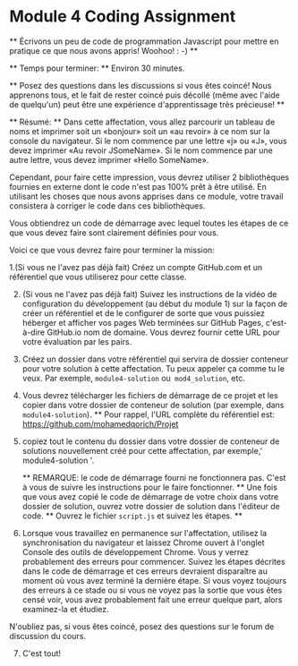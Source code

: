 # Module 4 Coding Assignment


** Écrivons un peu de code de programmation Javascript pour mettre en pratique ce que nous avons appris!
Woohoo! : -) **

** Temps pour terminer: ** Environ 30 minutes.

** Posez des questions dans les discussions si vous êtes coincé! Nous apprenons tous, et le fait de rester coincé puis décollé (même avec l'aide de quelqu'un) peut être une expérience d'apprentissage très précieuse! **

** Résumé: ** Dans cette affectation, vous allez parcourir un tableau de noms et imprimer soit un «bonjour» soit un «au revoir» à ce nom sur la console du navigateur. Si le nom commence par une lettre «j» ou «J», vous devez imprimer «Au revoir JSomeName». Si le nom commence par une autre lettre, vous devez imprimer «Hello SomeName».

Cependant, pour faire cette impression, vous devrez utiliser 2 bibliothèques fournies en externe dont le code n'est pas 100% prêt à être utilisé. En utilisant les choses que nous avons apprises dans ce module, votre travail consistera à corriger le code dans ces bibliothèques.

Vous obtiendrez un code de démarrage avec lequel toutes les étapes de ce que vous devez faire sont clairement définies pour vous.

Voici ce que vous devrez faire pour terminer la mission:

1.(Si vous ne l'avez pas déjà fait) Créez un compte GitHub.com et un référentiel que vous utiliserez pour cette classe.

2. (Si vous ne l'avez pas déjà fait) Suivez les instructions de la vidéo de configuration du développement (au début du module 1) sur la façon de créer un référentiel et de le configurer de sorte que vous puissiez héberger et afficher vos pages Web terminées sur GitHub Pages, c'est-à-dire GitHub.io nom de domaine. Vous devrez fournir cette URL pour votre évaluation par les pairs.

3. Créez un dossier dans votre référentiel qui servira de dossier conteneur pour votre solution à cette affectation. Tu peux appeler ça comme tu le veux. Par exemple, `module4-solution` ou` mod4_solution`, etc.

4. Vous devrez télécharger les fichiers de démarrage de ce projet et les copier dans votre dossier de conteneur de solution (par exemple, dans `module4-solution`).
** Pour rappel, l'URL complète du référentiel est:
https://github.com/mohamedqorich/Projet

5. copiez tout le contenu du dossier dans votre dossier de conteneur de solutions nouvellement créé pour cette affectation, par exemple,' module4-solution '.

   ** REMARQUE: le code de démarrage fourni ne fonctionnera pas. C'est à vous de suivre les instructions pour le faire fonctionner. ** Une fois que vous avez copié le code de démarrage de votre choix dans votre dossier de solution, ouvrez votre dossier de solution dans l'éditeur de code. ** Ouvrez le fichier `script.js` et suivez les étapes. **

6. Lorsque vous travaillez en permanence sur l'affectation, utilisez la synchronisation du navigateur et laissez Chrome ouvert à l'onglet Console des outils de développement Chrome. Vous y verrez probablement des erreurs pour commencer. Suivez les étapes décrites dans le code de démarrage et ces erreurs devraient disparaître au moment où vous avez terminé la dernière étape. Si vous voyez toujours des erreurs à ce stade ou si vous ne voyez pas la sortie que vous êtes censé voir, vous avez probablement fait une erreur quelque part, alors examinez-la et étudiez.

N'oubliez pas, si vous êtes coincé, posez des questions sur le forum de discussion du cours.

7. C'est tout!

